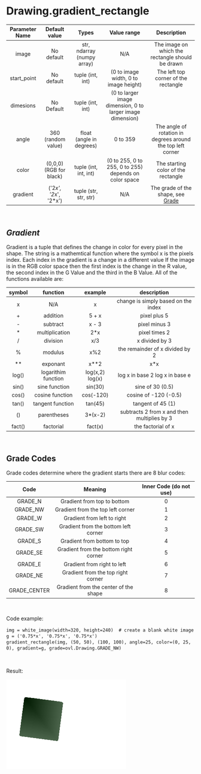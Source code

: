 # Drawing.gradient_rectangle


| Parameter Name | Default value | Types | Value range | Description | 
| :---: | :---: | :---: | :---: | :---: |
|image |No default | str, ndarray (numpy array) | N/A  | The image on which the rectangle should be drawn |
| start_point | No default | tuple (int, int) | (0 to image width, 0 to image height)| The left top corner of the rectangle|
|dimesions| No Default | tuple (int, int) | (0 to larger image dimension, 0 to larger image dimension) |
|angle| 360 (random value)| float (angle in degrees) |  0 to 359| The angle of rotation in degrees around the top left corner|
| color | (0,0,0) (RGB for black)| tuple (int, int, int)| (0 to 255, 0 to 255, 0 to 255) depends on color space| The starting color of the rectangle|
|gradient | ('2*x', '2*x', '2*x')| tuple (str, str, str)| N/A| The grade of the shape, see [Grade]()|

</br>

## *Gradient*
Gradient is a tuple that defines the change in color for every pixel in the shape.
The string is a mathemtical function where the symbol x is the pixels index.
Each index in the gradient is a change in a different value
If the image is in the RGB color space then the first index is the change in the R value,
the second index in the G Value and the third in the B Value.
All of the functions available are:

| symbol| function| example| description|
|:---:|:---:|:---:|:---:|
|x | N/A | x| change is simply based on the index|
|+| addition| 5 + x| pixel plus 5|
|-| subtract| x - 3| pixel minus 3|
|*| multiplication| 2*x| pixel times 2|
| / | division| x/3| x divided by 3|
|%| modulus| x%2| the remainder of x divided by 2|
|**| exponant| x**2| x*x|
|log()| logarithim function| log(x,2) log(x)| log x in base 2 log x in base e|
|sin()| sine function| sin(30)| sine of 30 (0.5)|
|cos()| cosine function| cos(-120)| cosine of -120 (-0.5)|
|tan()| tangent function| tan(45)| tangent of 45 (1)|
|()| parentheses| 3*(x-2)| subtracts 2 from x and then multiplies by 3|
|fact()| factorial| fact(x)| the factorial of x|

</br>

## Grade Codes
Grade codes determine where the gradient starts
there are 8 blur codes:

|Code|Meaning| Inner Code (do not use)|
|:---:|:---:|:---:|
|GRADE_N| Gradient from top to bottom|0|
|GRADE_NW|Gradient from the top left corner|1|
|GRADE_W|Gradient from left to right|2|
|GRADE_SW|Gradient from the bottom left corner|3|
|GRADE_S|Gradient from bottom to top|4|
|GRADE_SE|Gradient from the bottom right corner|5|
|GRADE_E|Gradient from right to left|6|
|GRADE_NE|Gradient from the top right corner|7|
|GRADE_CENTER|Gradient from the center of the shape|8|

</br>


Code example:
```
img = white_image(width=320, height=240)  # create a blank white image
g = ('0.75*x', '0.75*x', '0.75*x')
gradient_rectangle(img, (50, 50), (100, 100), angle=25, color=(0, 25, 0), gradient=g, grade=ovl.Drawing.GRADE_NW)
```
</br>

Result:

![](https://github.com/1937Elysium/Ovl-Python/blob/master/Pictures/Sample%20Pictures/gradient_rotated_rectangle.png)
